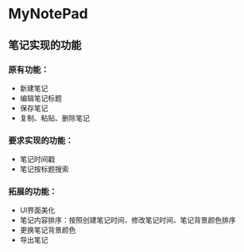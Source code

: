 # MyNotePad

## 笔记实现的功能
### 原有功能：
* 新建笔记
* 编辑笔记标题
* 保存笔记
* 复制、粘贴、删除笔记  
### 要求实现的功能：
* 笔记时间戳
* 笔记按标题搜索  
### 拓展的功能：
* UI界面美化
* 笔记内容排序：按照创建笔记时间、修改笔记时间、笔记背景颜色排序
* 更换笔记背景颜色
* 导出笔记  

